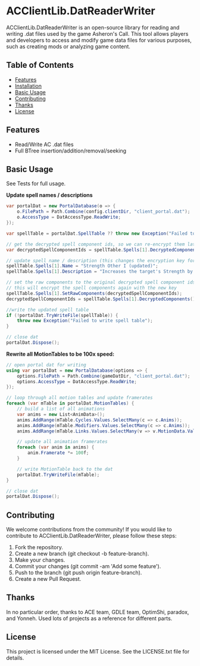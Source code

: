 # ACClientLib.DatReaderWriter

ACClientLib.DatReaderWriter is an open-source library for reading and writing .dat files used by the game Asheron's Call. This tool allows players and developers to access and modify game data files for various purposes, such as creating mods or analyzing game content.

## Table of Contents

- [Features](#features)
- [Installation](#installation)
- [Basic Usage](#basic-usage)
- [Contributing](#contributing)
- [Thanks](#thanks)
- [License](#license)

## Features

- Read/Write AC .dat files
- Full BTree insertion/addition/removal/seeking

## Basic Usage

See Tests for full usage.  

**Update spell names / descriptions**
```cs
var portalDat = new PortalDatabase(o => {
    o.FilePath = Path.Combine(config.clientDir, "client_portal.dat");
    o.AccessType = DatAccessType.ReadWrite;
});

var spellTable = portalDat.SpellTable ?? throw new Exception("Failed to read spell table");

// get the decrypted spell component ids, so we can re-encrypt them later with the new key
var decryptedSpellComponentIds = spellTable.Spells[1].DecryptedComponents();

// update spell name / description (this changes the encryption key for component ids)
spellTable.Spells[1].Name = "Strength Other I (updated)";
spellTable.Spells[1].Description = "Increases the target's Strength by 10 points. (updated)";

// set the raw components to the original decrypted spell component ids.
// this will encrypt the spell components again with the new key
spellTable.Spells[1].SetRawComponents(decryptedSpellComponentIds);
decryptedSpellComponentIds = spellTable.Spells[1].DecryptedComponents();

//write the updated spell table
if (!portalDat.TryWriteFile(spellTable)) {
    throw new Exception("Failed to write spell table");
}

// close dat
portalDat.Dispose();
```

**Rewrite all MotionTables to be 100x speed:**
```cs  
// open portal dat for writing
using var portalDat = new PortalDatabase(options => {
    options.FilePath = Path.Combine(gameDatDir, "client_portal.dat");
    options.AccessType = DatAccessType.ReadWrite;
});

// loop through all motion tables and update framerates
foreach (var mTable in portalDat.MotionTables) {
    // build a list of all animations
    var anims = new List<AnimData>();
    anims.AddRange(mTable.Cycles.Values.SelectMany(c => c.Anims));
    anims.AddRange(mTable.Modifiers.Values.SelectMany(c => c.Anims));
    anims.AddRange(mTable.Links.Values.SelectMany(v => v.MotionData.Values.SelectMany(c => c.Anims)));

    // update all animation framerates
    foreach (var anim in anims) {
        anim.Framerate *= 100f;
    }

    // write MotionTable back to the dat
    portalDat.TryWriteFile(mTable);
}

// close dat
portalDat.Dispose();
```

## Contributing

We welcome contributions from the community! If you would like to contribute to ACClientLib.DatReaderWriter, please follow these steps:

1. Fork the repository.
2. Create a new branch (git checkout -b feature-branch).
3. Make your changes.
4. Commit your changes (git commit -am 'Add some feature').
5. Push to the branch (git push origin feature-branch).
6. Create a new Pull Request.

## Thanks

In no particular order, thanks to ACE team, GDLE team, OptimShi, paradox, and Yonneh. Used lots of projects as a reference for different parts.

## License

This project is licensed under the MIT License. See the LICENSE.txt file for details.
